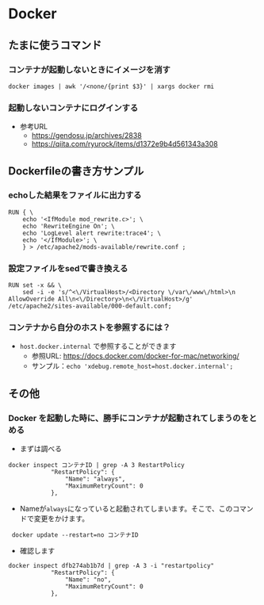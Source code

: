 # Docker

## たまに使うコマンド
### コンテナが起動しないときにイメージを消す
```
docker images | awk '/<none/{print $3}' | xargs docker rmi
```
### 起動しないコンテナにログインする
- 参考URL
  - https://gendosu.jp/archives/2838
  - https://qiita.com/ryurock/items/d1372e9b4d561343a308

## Dockerfileの書き方サンプル
### echoした結果をファイルに出力する
```
RUN { \
	echo '<IfModule mod_rewrite.c>'; \
	echo 'RewriteEngine On'; \
	echo 'LogLevel alert rewrite:trace4'; \
	echo '</IfModule>'; \
	} > /etc/apache2/mods-available/rewrite.conf ; 
```

### 設定ファイルをsedで書き換える
```
RUN set -x && \
	sed -i -e 's/^<\/VirtualHost>/<Directory \/var\/www\/html>\n  AllowOverride All\n<\/Directory>\n<\/VirtualHost>/g' /etc/apache2/sites-available/000-default.conf;
```

### コンテナから自分のホストを参照するには？
- `host.docker.internal` で参照することができます
  - 参照URL: https://docs.docker.com/docker-for-mac/networking/
  - サンプル：`echo 'xdebug.remote_host=host.docker.internal'; `


## その他
### Docker を起動した時に、勝手にコンテナが起動されてしまうのをとめる
- まずは調べる
```
docker inspect コンテナID | grep -A 3 RestartPolicy
            "RestartPolicy": {
                "Name": "always",
                "MaximumRetryCount": 0
            },
```
- Nameが`always`になっていると起動されてしまいます。そこで、このコマンドで変更をかけます。
```
 docker update --restart=no コンテナID
 ```
- 確認します
```
docker inspect dfb274ab1b7d | grep -A 3 -i "restartpolicy"
            "RestartPolicy": {
                "Name": "no",
                "MaximumRetryCount": 0
            },
```
